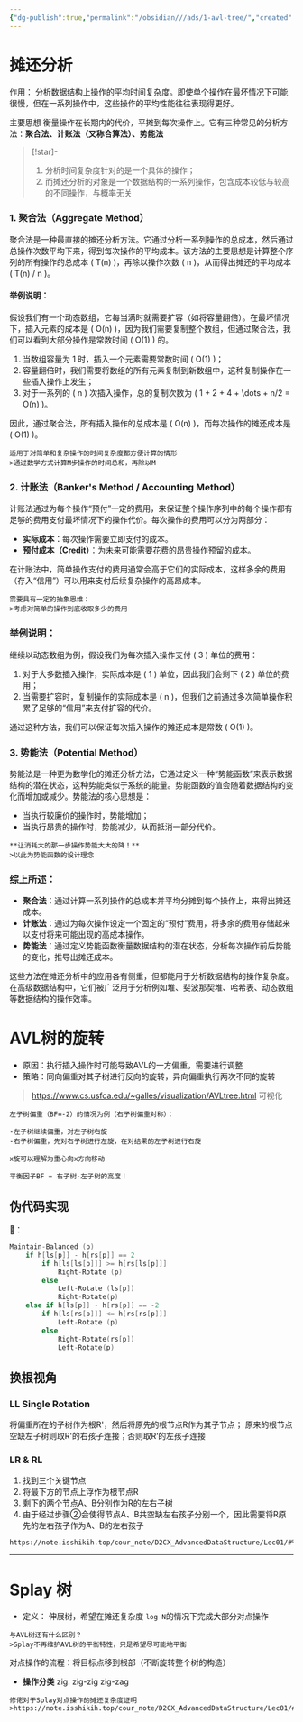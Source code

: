 ```yaml
---
{"dg-publish":true,"permalink":"/obsidian///ads/1-avl-tree/","created":"2024-09-07T09:18:01.413+08:00","updated":"2024-09-08T15:25:05.321+08:00"}
---
```


# 摊还分析
作用：
	分析数据结构上操作的平均时间复杂度。即使单个操作在最坏情况下可能很慢，但在一系列操作中，这些操作的平均性能往往表现得更好。

主要思想
	衡量操作在长期内的代价，平摊到每次操作上。它有三种常见的分析方法：**聚合法、计账法（又称合算法）、势能法**


>[!star]-
>1. 分析时间复杂度针对的是一个具体的操作；
>2.  而摊还分析的对象是一个数据结构的一系列操作，包含成本较低与较高的不同操作，与概率无关

### 1. **聚合法（Aggregate Method）**

聚合法是一种最直接的摊还分析方法。它通过分析一系列操作的总成本，然后通过总操作次数平均下来，得到每次操作的平均成本。该方法的主要思想是计算整个序列的所有操作的总成本 \( T(n) \)，再除以操作次数 \( n \)，从而得出摊还的平均成本 \( T(n) / n \)。

#### 举例说明：
假设我们有一个动态数组，它每当满时就需要扩容（如将容量翻倍）。在最坏情况下，插入元素的成本是 \( O(n) \)，因为我们需要复制整个数组，但通过聚合法，我们可以看到大部分操作是常数时间 \( O(1) \) 的。

1. 当数组容量为 1 时，插入一个元素需要常数时间 \( O(1) \)；
2. 容量翻倍时，我们需要将数组的所有元素复制到新数组中，这种复制操作在一些插入操作上发生；
3. 对于一系列的 \( n \) 次插入操作，总的复制次数为 \( 1 + 2 + 4 + \dots + n/2 = O(n) \)。

因此，通过聚合法，所有插入操作的总成本是 \( O(n) \)，而每次操作的摊还成本是 \( O(1) \)。

```ad-tip
适用于对简单和复杂操作的时间复杂度都方便计算的情形
>通过数学方式计算M步操作的时间总和，再除以M
```
### 2. **计账法（Banker's Method / Accounting Method）**
计账法通过为每个操作“预付”一定的费用，来保证整个操作序列中的每个操作都有足够的费用支付最坏情况下的操作代价。每次操作的费用可以分为两部分：
- **实际成本**：每次操作需要立即支付的成本。
- **预付成本（Credit）**：为未来可能需要花费的昂贵操作预留的成本。

在计账法中，简单操作支付的费用通常会高于它们的实际成本，这样多余的费用（存入“信用”）可以用来支付后续复杂操作的高昂成本。

```ad-info
需要具有一定的抽象思维：
>考虑对简单的操作到底收取多少的费用
```
### 举例说明：
继续以动态数组为例，假设我们为每次插入操作支付 \( 3 \) 单位的费用：
1. 对于大多数插入操作，实际成本是 \( 1 \) 单位，因此我们会剩下 \( 2 \) 单位的费用；
2. 当需要扩容时，复制操作的实际成本是 \( n \)，但我们之前通过多次简单操作积累了足够的“信用”来支付扩容的代价。

通过这种方法，我们可以保证每次插入操作的摊还成本是常数 \( O(1) \)。

### 3. **势能法（Potential Method）**

势能法是一种更为数学化的摊还分析方法，它通过定义一种“势能函数”来表示数据结构的潜在状态，这种势能类似于系统的能量。势能函数的值会随着数据结构的变化而增加或减少。势能法的核心思想是：
- 当执行较廉价的操作时，势能增加；
- 当执行昂贵的操作时，势能减少，从而抵消一部分代价。

```ad-star
**让消耗大的那一步操作势能大大的降！**
>以此为势能函数的设计理念
```


### **综上所述**：
- **聚合法**：通过计算一系列操作的总成本并平均分摊到每个操作上，来得出摊还成本。
- **计账法**：通过为每次操作设定一个固定的“预付”费用，将多余的费用存储起来以支付将来可能出现的高成本操作。
- **势能法**：通过定义势能函数衡量数据结构的潜在状态，分析每次操作前后势能的变化，推导出摊还成本。

这些方法在摊还分析中的应用各有侧重，但都能用于分析数据结构的操作复杂度。在高级数据结构中，它们被广泛用于分析例如堆、斐波那契堆、哈希表、动态数组等数据结构的操作效率。

# AVL树的旋转

- 原因：执行插入操作时可能导致AVL的一方偏重，需要进行调整
- 策略：同向偏重对其子树进行反向的旋转，异向偏重执行两次不同的旋转
>https://www.cs.usfca.edu/~galles/visualization/AVLtree.html 可视化

```ad-example
左子树偏重（BF=-2）的情况为例（右子树偏重对称）：

-左子树继续偏重，对左子树右旋
-右子树偏重，先对右子树进行左旋，在对结果的左子树进行右旋
```

```ad-tip
x旋可以理解为重心向x方向移动
```
```ad-star
平衡因子BF = 右子树-左子树的高度！
```

## 伪代码实现
🌰：
```c
Maintain-Balanced (p)
	if h[ls[p]] - h[rs[p]] == 2
		if h[ls[ls[p]]] >= h[rs[ls[p]]] 
			Right-Rotate (p) 
		else 
			Left-Rotate (ls[p])
			Right-Rotate(p)
	else if h[ls[p]] - h[rs[p]] == -2
		if h[ls[rs[p]]] <= h[rs[rs[p]]]
			Left-Rotate (p)
		else
			Right-Rotate(rs[p])
			Left-Rotate(p)
```

## **换根视角**
### LL Single Rotation
将偏重所在的子树作为根R'，然后将原先的根节点R作为其子节点；
原来的根节点空缺左子树则取R'的右孩子连接；否则取R‘的左孩子连接

### LR & RL
1. 找到三个关键节点
2. 将最下方的节点上浮作为根节点R
3. 剩下的两个节点A、B分别作为R的左右子树
4. 由于经过步骤②会使得节点A、B共空缺左右孩子分别一个，因此需要将R原先的左右孩子作为A、B的左右孩子

```ad-quote
https://note.isshikih.top/cour_note/D2CX_AdvancedDataStructure/Lec01/#%E6%8D%A2%E6%A0%B9%E8%A7%86%E8%A7%92
```

---
# Splay 树
- 定义：
	伸展树，希望在摊还复杂度 `log N`的情况下完成大部分对点操作

```ad-tip
与AVL树还有什么区别？
>Splay不再维护AVL树的平衡特性，只是希望尽可能地平衡
```

对点操作的流程：将目标点移到根部（不断旋转整个树的构造）

- **操作分类**
	zig:
	zig-zig
	zig-zag

```ad-quote
修佬对于Splay对点操作的摊还复杂度证明
>https://note.isshikih.top/cour_note/D2CX_AdvancedDataStructure/Lec01/#%E6%91%8A%E8%BF%98%E5%88%86%E6%9E%90
```

